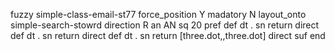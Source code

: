 fuzzy simple-class-email-st77
   force_position Y
   madatory N
   layout_onto simple-search-stowrd
   direction R
   an AN
   sq 20
   pref 
   def 
    dt .
    sn 
    return 
    direct 
   def 
    dt .
    sn 
    return 
    direct 
   def 
    dt .
    sn 
    return [three.dot,,three.dot]
    direct 
   suf 
end
